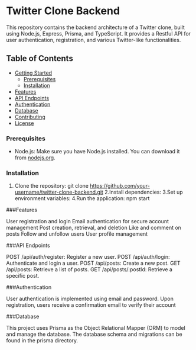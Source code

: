 # Twitter Clone Backend

This repository contains the backend architecture of a Twitter clone, built using Node.js, Express, Prisma, and TypeScript. It provides a Restful API for user authentication, registration, and various Twitter-like functionalities.

## Table of Contents

- [Getting Started](#getting-started)
  - [Prerequisites](#prerequisites)
  - [Installation](#installation)
- [Features](#features)
- [API Endpoints](#api-endpoints)
- [Authentication](#authentication)
- [Database](#database)
- [Contributing](#contributing)
- [License](#license)


### Prerequisites

- Node.js: Make sure you have Node.js installed. You can download it from [nodejs.org](https://nodejs.org/).

### Installation

1. Clone the repository:
   git clone https://github.com/your-username/twitter-clone-backend.git
2.Install dependencies:
3.Set up environment variables:
4.Run the application:
    npm start


###Features

User registration and login
Email authentication for secure account management
Post creation, retrieval, and deletion
Like and comment on posts
Follow and unfollow users
User profile management


###API Endpoints

POST /api/auth/register: Register a new user.
POST /api/auth/login: Authenticate and login a user.
POST /api/posts: Create a new post.
GET /api/posts: Retrieve a list of posts.
GET /api/posts/:postId: Retrieve a specific post.

###Authentication

User authentication is implemented using email and password. Upon registration, users receive a confirmation email to verify their account

###Database

This project uses Prisma as the Object Relational Mapper (ORM) to model and manage the database. The database schema and migrations can be found in the prisma directory.